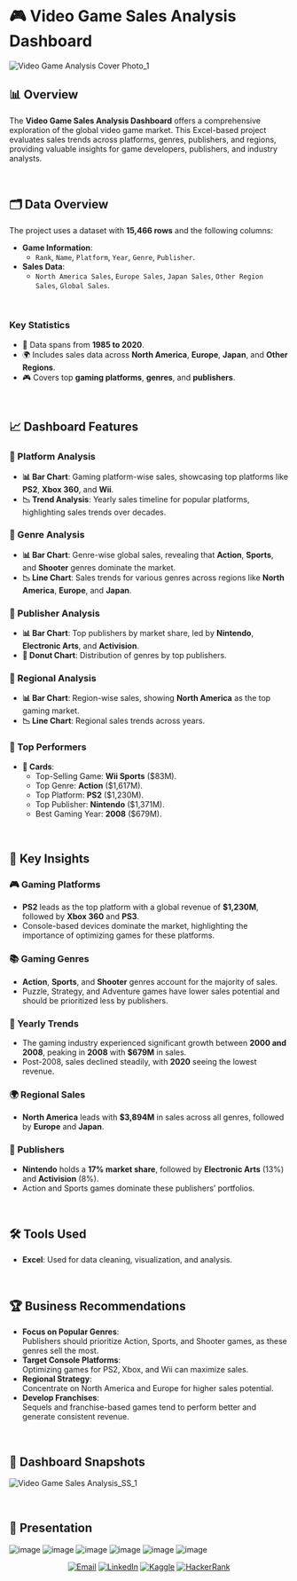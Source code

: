 # 🎮 Video Game Sales Analysis Dashboard  

![Video Game Analysis Cover Photo_1](https://github.com/user-attachments/assets/ad9e9320-1426-4cda-bcf8-eb83d9c4a411)


## 📊 Overview  
The **Video Game Sales Analysis Dashboard** offers a comprehensive exploration of the global video game market. This Excel-based project evaluates sales trends across platforms, genres, publishers, and regions, providing valuable insights for game developers, publishers, and industry analysts.  

<br>

## 🗂️ Data Overview  
The project uses a dataset with **15,466 rows** and the following columns:  
- **Game Information**:  
  - `Rank`, `Name`, `Platform`, `Year`, `Genre`, `Publisher`.  
- **Sales Data**:  
  - `North America Sales`, `Europe Sales`, `Japan Sales`, `Other Region Sales`, `Global Sales`.  

<br>

### Key Statistics  
- 📅 Data spans from **1985 to 2020**.  
- 🌍 Includes sales data across **North America**, **Europe**, **Japan**, and **Other Regions**.  
- 🎮 Covers top **gaming platforms**, **genres**, and **publishers**.  


<br>

## 📈 Dashboard Features  

### **📍 Platform Analysis**  
- **📊 Bar Chart**: Gaming platform-wise sales, showcasing top platforms like **PS2**, **Xbox 360**, and **Wii**.  
- **📉 Trend Analysis**: Yearly sales timeline for popular platforms, highlighting sales trends over decades.  

### **📍 Genre Analysis**  
- **📊 Bar Chart**: Genre-wise global sales, revealing that **Action**, **Sports**, and **Shooter** genres dominate the market.  
- **📉 Line Chart**: Sales trends for various genres across regions like **North America**, **Europe**, and **Japan**.  

### **📍 Publisher Analysis**  
- **📊 Bar Chart**: Top publishers by market share, led by **Nintendo**, **Electronic Arts**, and **Activision**.  
- **🍩 Donut Chart**: Distribution of genres by top publishers.  

### **📍 Regional Analysis**  
- **📊 Bar Chart**: Region-wise sales, showing **North America** as the top gaming market.  
- **📉 Line Chart**: Regional sales trends across years.  

### **📍 Top Performers**  
- **🎯 Cards**:  
  - Top-Selling Game: **Wii Sports** ($83M).  
  - Top Genre: **Action** ($1,617M).  
  - Top Platform: **PS2** ($1,230M).  
  - Top Publisher: **Nintendo** ($1,371M).  
  - Best Gaming Year: **2008** ($679M).  

<br>

## 🌟 Key Insights  

### **🎮 Gaming Platforms**  
- **PS2** leads as the top platform with a global revenue of **$1,230M**, followed by **Xbox 360** and **PS3**.  
- Console-based devices dominate the market, highlighting the importance of optimizing games for these platforms.  

### **📚 Gaming Genres**  
- **Action**, **Sports**, and **Shooter** genres account for the majority of sales.  
- Puzzle, Strategy, and Adventure games have lower sales potential and should be prioritized less by publishers.  

### **📅 Yearly Trends**  
- The gaming industry experienced significant growth between **2000 and 2008**, peaking in **2008** with **$679M** in sales.  
- Post-2008, sales declined steadily, with **2020** seeing the lowest revenue.  

### **🌍 Regional Sales**  
- **North America** leads with **$3,894M** in sales across all genres, followed by **Europe** and **Japan**.  

### **🏢 Publishers**  
- **Nintendo** holds a **17% market share**, followed by **Electronic Arts** (13%) and **Activision** (8%).  
- Action and Sports games dominate these publishers’ portfolios.  

<br>

## 🛠️ Tools Used  
- **Excel**: Used for data cleaning, visualization, and analysis.  

<br>

## 🏆 Business Recommendations  
- **Focus on Popular Genres**:  
  Publishers should prioritize Action, Sports, and Shooter games, as these genres sell the most.  
- **Target Console Platforms**:  
  Optimizing games for PS2, Xbox, and Wii can maximize sales.  
- **Regional Strategy**:  
  Concentrate on North America and Europe for higher sales potential.  
- **Develop Franchises**:  
  Sequels and franchise-based games tend to perform better and generate consistent revenue.  

<br>

## 📸 Dashboard Snapshots  
![Video Game Sales Analysis_SS_1](https://github.com/user-attachments/assets/92677b24-6167-42c9-89b3-70df5ff991a1)

<br>

## 📸 Presentation
![image](https://github.com/user-attachments/assets/1a9dbd77-9650-42d5-988d-a204b91975d8)
![image](https://github.com/user-attachments/assets/ec35d8eb-5067-4338-b313-4046d3613592)
![image](https://github.com/user-attachments/assets/24b20133-44a5-45d0-a732-8d81737ec48f)
![image](https://github.com/user-attachments/assets/aaa9e3c7-b0fe-445c-8543-b1bd0c2664ff)
![image](https://github.com/user-attachments/assets/41e5146d-501e-4486-95cc-1e64edbd89ce)
![image](https://github.com/user-attachments/assets/6bde99ee-e07c-441a-90f3-7de7d05fdefd)







<p align="center"> <a href="mailto:akshay.manchekar2002@gmail.com"><img src="https://img.shields.io/badge/Email-D14836?style=for-the-badge&logo=gmail&logoColor=white" alt="Email"></a> <a href="https://www.linkedin.com/in/akshaymanchekar"><img src="https://img.shields.io/badge/LinkedIn-0077B5?style=for-the-badge&logo=linkedin&logoColor=white" alt="LinkedIn"></a> <a href="https://www.kaggle.com/akshaymanchekar"><img src="https://img.shields.io/badge/Kaggle-20BEFF?style=for-the-badge&logo=kaggle&logoColor=white" alt="Kaggle"></a> <a href="https://www.hackerrank.com/akshay_mancheka1"><img src="https://img.shields.io/badge/HackerRank-2EC866?style=for-the-badge&logo=hackerrank&logoColor=white" alt="HackerRank"></a> </p>



